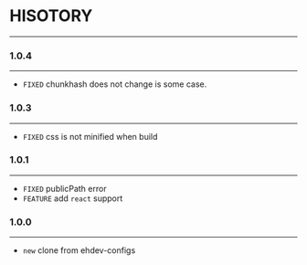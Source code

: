 # HISOTORY
---

### 1.0.4
---
- `FIXED` chunkhash does not change is some case.

### 1.0.3
---
- `FIXED` css is not minified when build

### 1.0.1
---
- `FIXED` publicPath error
- `FEATURE` add `react` support


### 1.0.0
---
- `new` clone from ehdev-configs
